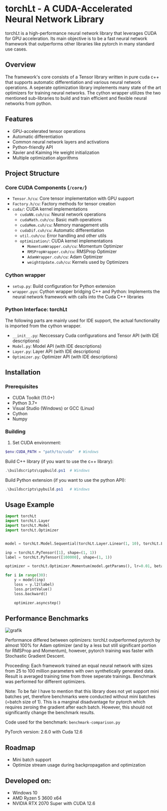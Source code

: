 # torchLt - A CUDA-Accelerated Neural Network Library

torchLt is a high-performance neural network library that leverages CUDA for GPU acceleration. Its main objective is to be a fast neural network framework that outperforms other libraries like pytorch in many standard use cases.

## Overview

The framework's core consists of a Tensor library written in pure cuda c++ that supports automatic differentiation and various neural network operations. A seperate optimization library implements many state of the art optimizers for training neural networks. The cython wrapper utilizes the two mentioned sub-libraries to build and train efficient and flexible neural networks from python.

## Features

- GPU-accelerated tensor operations
- Automatic differentiation
- Common neural network layers and activations
- Python-friendly API
- Xavier and Kaiming He weight initialization
- Multiple optimization algorithms

## Project Structure

### Core CUDA Components (`/core/`)
- `Tensor.h/cu`: Core tensor implementation with GPU support
- `Factory.h/cu`: Factory methods for tensor creation
- `cuda/`: CUDA kernel implementations
    - `cudaNN.cuh/cu`: Neural network operations
    - `cudaMath.cuh/cu`: Basic math operations
    - `cudaMem.cuh/cu`: Memory management utils
    - `cudaDif.cuh/cu`: Automatic differentiation
    - `util.cuh/cu`: Error handling and other utils
  - `optimization/`: CUDA kernel implementations
    - `MomentumWrapper.cuh/cu`: Momentum Optimizer
    - `RMSPropWrapper.cuh/cu`: RMSProp Optimizer
    - `AdamWrapper.cuh/cu`: Adam Optimizer
    - `weightUpdate.cuh/cu`: Kernels used by Optimizers

### Cython wrapper
- `setup.py`: Build configuration for Python extension
- `wrapper.pyx`: Cython wrapper bridging C++ and Python: Implements the neural network framework with calls into the Cuda C++ libraries

### Python Interface: torchLt
The following parts are mainly used for IDE support, the actual functionality is imported from the cython wrapper.
- `__init__.py`: Neccessary Cuda configurations and Tensor API (with IDE descriptions)
- `Model.py`: Model API (with IDE descriptions)
- `Layer.py`: Layer API (with IDE descriptions)
- `Optimizer.py`: Optimizer API (with IDE descriptions)

## Installation

### Prerequisites
- CUDA Toolkit (11.0+)
- Python 3.7+
- Visual Studio (Windows) or GCC (Linux)
- Cython
- Numpy

### Building

1. Set CUDA environment:
```powershell
$env:CUDA_PATH = "path/to/cuda"  # Windows
```

Build C++ library (if you want to use the c++ library):
```powershell
.\buildscripts\cppbuild.ps1  # Windows
```

Build Python extension (if you want to use the python API):
```powershell
.\buildscripts\pybuild.ps1   # Windows
```

## Usage Example

```python
import torchLt
import torchLt.Layer
import torchLt.Model
import torchLt.Optimizer


model = torchLt.Model.Sequential(torchLt.Layer.Linear(1, 10), torchLt.Layer.Relu(), torchLt.Layer.Linear(10, 10), torchLt.Layer.Relu(), torchLt.Layer.Linear(10, 1))

inp = torchLt.PyTensor([1], shape=(1, 1))
label = torchLt.PyTensor([100000], shape=(1, 1))

optimizer = torchLt.Optimizer.Momentum(model.getParams(), lr=0.01, beta=0.5)

for i in range(30):
    y = model(inp)
    loss = y.l2(label)
    loss.printValue()
    loss.backward()

    optimizer.asyncstep()

```

## Performance Benchmarks

![grafik](https://github.com/user-attachments/assets/b97f5602-79dc-40a1-963c-4e0b7eb9d249)

Performance differed between optimizers: torchLt outperformed pytorch by almost 100% for Adam optimizer (and by a less but still significant portion for RMSProp and Momentum), however, pytorch training was faster with Stochastic Gradient Descent.

Proceeding: Each framework trained an equal neural network with sizes from 25 to 100 million parameters with own synthetically generated data. Result is averaged training time from three seperate trainings. Benchmark was performed for different optimizers.

Note: To be fair I have to mention that this library does not yet support mini batches yet, therefore benchmarks were conducted without mini batches (=batch size of 1). This is a marginal disadvantage for pytorch which requires zeroing the gradient after each batch. However, this should not significantly change the benchmark results.

Code used for the benchmark: `benchmark-comparison.py`

PyTorch version: 2.6.0 with Cuda 12.6

## Roadmap

- Mini batch support
- Optimize stream usage during backpropagation and optimization

## Developed on:
- Windows 10
- AMD Ryzen 5 3600 x64
- NVIDIA RTX 2070 Super with CUDA 12.6

